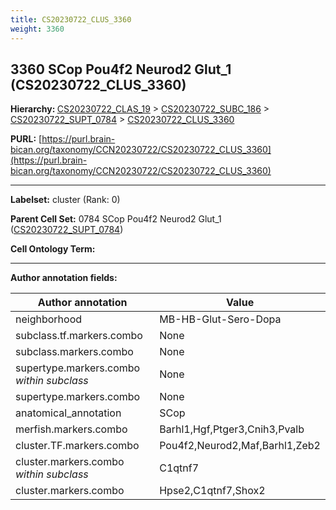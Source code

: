 ```yaml
---
title: CS20230722_CLUS_3360
weight: 3360
---
```

## 3360 SCop Pou4f2 Neurod2 Glut_1 (CS20230722_CLUS_3360)
<b>Hierarchy: </b>
[CS20230722_CLAS_19](../CS20230722_CLAS_19) >
[CS20230722_SUBC_186](../CS20230722_SUBC_186) >
[CS20230722_SUPT_0784](../CS20230722_SUPT_0784) >
[CS20230722_CLUS_3360](../CS20230722_CLUS_3360)

**PURL:** [https://purl.brain-bican.org/taxonomy/CCN20230722/CS20230722_CLUS_3360](https://purl.brain-bican.org/taxonomy/CCN20230722/CS20230722_CLUS_3360)

---


**Labelset:** cluster (Rank: 0)

**Parent Cell Set:** 0784 SCop Pou4f2 Neurod2 Glut_1 ([CS20230722_SUPT_0784](../CS20230722_SUPT_0784))



**Cell Ontology Term:** 

[MARKER GENES.]: #


---

[TRANSFERRED ANNOTATIONS.]: #


[AUTHOR ANNOTATION FIELDS.]: #


**Author annotation fields:**

| Author annotation | Value |
|-------------------|-------|
|neighborhood|MB-HB-Glut-Sero-Dopa|
|subclass.tf.markers.combo|None|
|subclass.markers.combo|None|
|supertype.markers.combo _within subclass_|None|
|supertype.markers.combo|None|
|anatomical_annotation|SCop|
|merfish.markers.combo|Barhl1,Hgf,Ptger3,Cnih3,Pvalb|
|cluster.TF.markers.combo|Pou4f2,Neurod2,Maf,Barhl1,Zeb2|
|cluster.markers.combo _within subclass_|C1qtnf7|
|cluster.markers.combo|Hpse2,C1qtnf7,Shox2|
